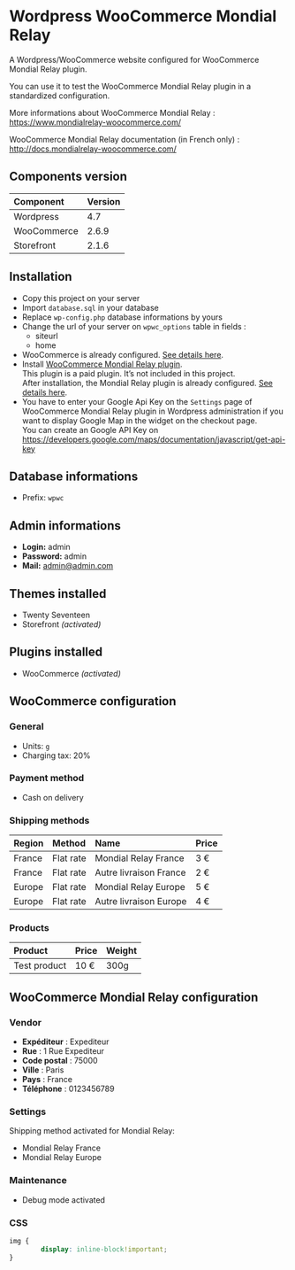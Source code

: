# Wordpress WooCommerce Mondial Relay

A Wordpress/WooCommerce website configured for WooCommerce Mondial Relay plugin.

You can use it to test the WooCommerce Mondial Relay plugin in a standardized configuration.

More informations about WooCommerce Mondial Relay : https://www.mondialrelay-woocommerce.com/

WooCommerce Mondial Relay documentation (in French only) : http://docs.mondialrelay-woocommerce.com/

## Components version

Component | Version
|:--- |:---- 
Wordpress | 4.7
WooCommerce | 2.6.9
Storefront | 2.1.6

## Installation

- Copy this project on your server
- Import ``database.sql`` in your database
- Replace ``wp-config.php`` database informations by yours
- Change the url of your server on ``wpwc_options`` table in fields :
	- siteurl
	- home
- WooCommerce is already configured. [See details here](#woocommerce-configuration).
- Install [WooCommerce Mondial Relay plugin](https://www.mondialrelay-woocommerce.com/).  
This plugin is a paid plugin. It’s not included in this project.   
After installation, the Mondial Relay plugin is already configured. [See details here](#woocommerce-mondial-relay-configuration).
- You have to enter your Google Api Key on the ``Settings`` page of WooCommerce Mondial Relay plugin in Wordpress administration if you want to display Google Map in the widget on the checkout page.  
You can create an Google API Key on https://developers.google.com/maps/documentation/javascript/get-api-key

## Database informations

- Prefix: ``wpwc``

## Admin informations

- **Login:** admin
- **Password:** admin
- **Mail:** admin@admin.com

## Themes installed

- Twenty Seventeen
- Storefront *(activated)*

## Plugins installed

- WooCommerce *(activated)*

## WooCommerce configuration

### General

- Units: ``g``
- Charging tax: 20%

### Payment method

- Cash on delivery

### Shipping methods

Region | Method | Name | Price
|:--- |:---- |:---- |:---- 
France | Flat rate | Mondial Relay France | 3 €
France | Flat rate | Autre livraison France | 2 €
Europe | Flat rate | Mondial Relay Europe | 5 €
Europe | Flat rate | Autre livraison Europe | 4 €

### Products

Product | Price | Weight
|:--- |:---- |:----
Test product | 10 € | 300g

## WooCommerce Mondial Relay configuration

### Vendor

- **Expéditeur** : Expediteur
- **Rue** : 1 Rue Expediteur
- **Code postal** : 75000
- **Ville** : Paris
- **Pays** : France
- **Téléphone** : 0123456789

### Settings

Shipping method activated for Mondial Relay:

- Mondial Relay France
- Mondial Relay Europe

### Maintenance

- Debug mode activated

### CSS

```css
img {
        display: inline-block!important;
}
```
